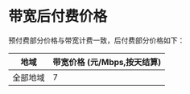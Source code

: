 # 带宽后付费价格

预付费部分价格与带宽计费一致，后付费部分价格如下：

| 地域    | 带宽价格 (元/Mbps,按天结算) |
| ----- | ------------ |
| 全部地域   | 7          |
